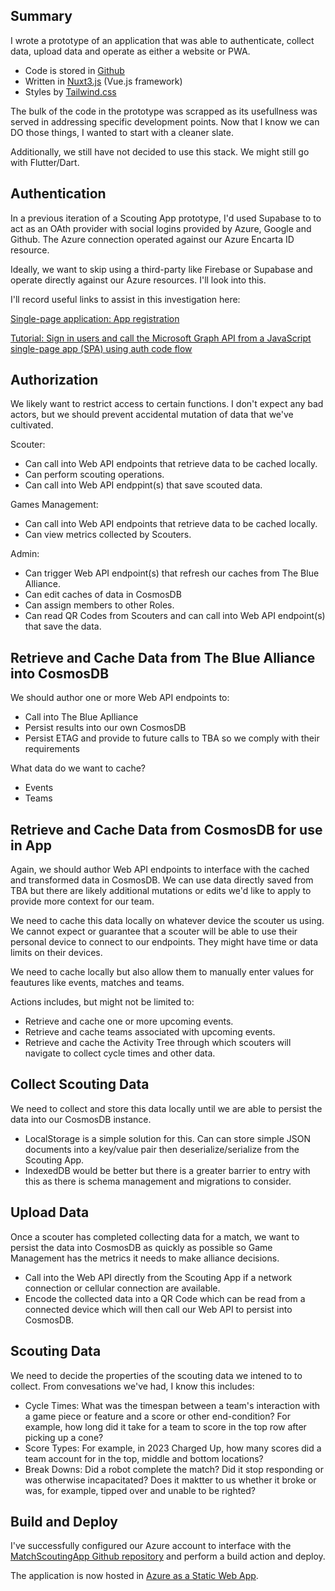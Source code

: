 ## Summary

I wrote a prototype of an application that was able to authenticate, collect data, upload data and operate as either a website or PWA.

- Code is stored in [Github](https://github.com/FairportRobotics/MatchScoutingApp)
- Written in [Nuxt3.js](https://nuxt.com/) (Vue.js framework)
- Styles by [Tailwind.css](https://tailwindcss.com/)


The bulk of the code in the prototype was scrapped as its usefullness was served in addressing specific development points. Now that I know we can DO those things, I wanted to start with a cleaner slate. 

Additionally, we still have not decided to use this stack. We might still go with Flutter/Dart. 

## Authentication

In a previous iteration of a Scouting App prototype, I'd used Supabase to to act as an OAth provider with social logins provided by Azure, Google and Github. The Azure connection operated against our Azure Encarta ID resource.

Ideally, we want to skip using a third-party like Firebase or Supabase and operate directly against our Azure resources. I'll look into this.

I'll record useful links to assist in this investigation here:

[Single-page application: App registration](https://learn.microsoft.com/en-us/entra/identity-platform/scenario-spa-app-registration)

[Tutorial: Sign in users and call the Microsoft Graph API from a JavaScript single-page app (SPA) using auth code flow](https://learn.microsoft.com/en-us/entra/identity-platform/tutorial-v2-javascript-auth-code)

## Authorization

We likely want to restrict access to certain functions. I don't expect any bad actors, but we should prevent accidental mutation of data that we've cultivated.

Scouter:

- Can call into Web API endpoints that retrieve data to be cached locally.
- Can perform scouting operations.
- Can call into Web API endppint(s) that save scouted data.

Games Management:

- Can call into Web API endpoints that retrieve data to be cached locally.
- Can view metrics collected by Scouters.

Admin:

- Can trigger Web API endpoint(s) that refresh our caches from The Blue Alliance.
- Can edit caches of data in CosmosDB
- Can assign members to other Roles.
- Can read QR Codes from Scouters and can call into Web API endpoint(s) that save the data.

## Retrieve and Cache Data from The Blue Alliance into CosmosDB

 We should author one or more Web API endpoints to:

- Call into The Blue Aplliance
- Persist results into our own CosmosDB
- Persist ETAG and provide to future calls to TBA so we comply with their requirements

What data do we want to cache?

- Events
- Teams

## Retrieve and Cache Data from CosmosDB for use in App

Again, we should author Web API endpoints to interface with the cached and transformed data in CosmosDB. We can use data directly saved from TBA but there are likely additional mutations or edits we'd like to apply to provide more context for our team.

We need to cache this data locally on whatever device the scouter us using. We cannot expect or guarantee that a scouter will be able to use their personal device to connect to our endpoints. They might have time or data limits on their devices.

We need to cache locally but also allow them to manually enter values for feautures like events, matches and teams.

Actions includes, but might not be limited to:

- Retrieve and cache one or more upcoming events.
- Retrieve and cache teams associated with upcoming events.
- Retrieve and cache the Activity Tree through which scouters will navigate to collect cycle times and other data.

## Collect Scouting Data

We need to collect and store this data locally until we are able to persist the data into our CosmosDB instance.

- LocalStorage is a simple solution for this. Can can store simple JSON documents into a key/value pair then deserialize/serialize from the Scouting App.
- IndexedDB would be better but there is a greater barrier to entry with this as there is schema management and migrations to consider.

## Upload Data

Once a scouter has completed collecting data for a match, we want to persist the data into CosmosDB as quickly as possible so Game Management has the metrics it needs to make alliance decisions.

- Call into the Web API directly from the Scouting App if a network connection or cellular connection are available.
- Encode the collected data into a QR Code which can be read from a connected device which will then call our Web API to persist into CosmosDB.

## Scouting Data

We need to decide the properties of the scouting data we intened to to collect. From convesations we've had, I know this includes:

- Cycle Times: What was the timespan between a team's interaction with a game piece or feature and a score or other end-condition? For example, how long did it take for a team to score in the top row after picking up a cone?
- Score Types: For example, in 2023 Charged Up, how many scores did a team account for in the top, middle and bottom locations? 
- Break Downs: Did a robot complete the match? Did it stop responding or was otherwise incapacitated? Does it maktter to us whether it broke or was, for example, tipped over and unable to be righted?

## Build and Deploy

I've successfully configured our Azure account to interface with the [MatchScoutingApp Github repository](https://github.com/FairportRobotics/MatchScoutingApp) and perform a build action and deploy.

The application is now hosted in [Azure as a Static Web App](https://purple-meadow-021d6b010.4.azurestaticapps.net/).
